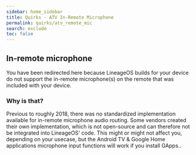 ```yaml
---
sidebar: home_sidebar
title: Quirks - ATV In-Remote Microphone
permalink: quirks/atv_remote_mic
search: exclude
toc: false
---
```


## In-remote microphone

You have been redirected here because LineageOS builds for your device do not support the in-remote microphone(s) on the remote that was included with your device.

### Why is that?

Previous to roughly 2018, there was no standardized implementation available for in-remote microphone audio routing.
Some vendors created their own implementation, which is not open-source and can therefore not be integrated into LineageOS' code.
This might or might not affect you, depending on your usecase, but the Android TV & Google Home applications microphone input functions will work if you install GApps..
